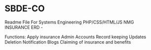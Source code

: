 # SBDE-CO
Readme File For Systems Engineering
PHP/CSS/HTML/JS
NMG INSURANCE
ERD - 

Functions:
Apply insurance
Admin Accounts
Record keeping
Updates
Deletion
Notification
Blogs
Claiming of insurance and benefits




